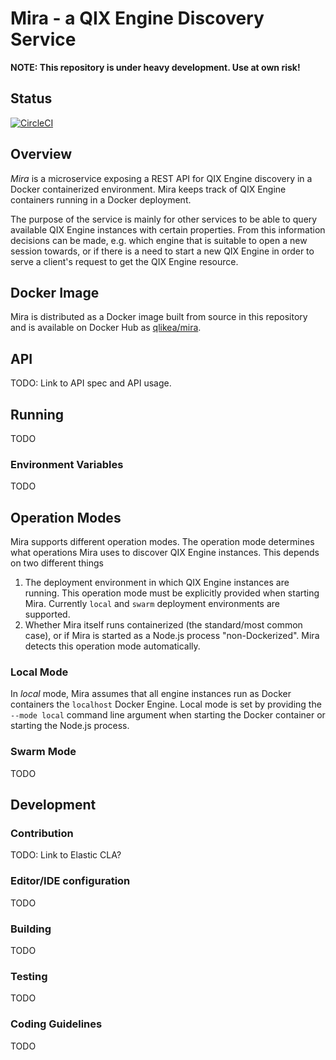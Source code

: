 # Mira - a QIX Engine Discovery Service
**NOTE: This repository is under heavy development. Use at own risk!**

## Status
[![CircleCI](https://circleci.com/gh/qlik-ea/mira.svg?style=svg&circle-token=62ace9e8f1d6ad8bef7ec52b61615217322c63d3)](https://circleci.com/gh/qlik-ea/mira)

## Overview
_Mira_ is a microservice exposing a REST API for QIX Engine discovery in a Docker containerized environment. Mira keeps track of QIX Engine containers running in a Docker deployment.

The purpose of the service is mainly for other services to be able to query available QIX Engine instances with certain properties. From this information decisions can be made, e.g. which engine that is suitable to open a new session towards, or if there is a need to start a new QIX Engine in order to serve a client's request to get the QIX Engine resource.

## Docker Image
Mira is distributed as a Docker image built from source in this repository and is available on Docker Hub as [qlikea/mira](https://hub.docker.com/r/qlikea/mira).

## API
TODO: Link to API spec and API usage.

## Running
TODO

### Environment Variables
TODO

## Operation Modes
Mira supports different operation modes. The operation mode determines what operations Mira uses to discover QIX Engine instances. This depends on two different things
1. The deployment environment in which QIX Engine instances are running. This operation mode must be explicitly provided when starting Mira. Currently `local` and `swarm` deployment environments are supported.
2. Whether Mira itself runs containerized (the standard/most common case), or if Mira is started as a Node.js process "non-Dockerized". Mira detects this operation mode automatically.

### Local Mode
In _local_ mode, Mira assumes that all engine instances run as Docker containers the `localhost` Docker Engine. Local mode is set by providing the `--mode local` command line argument when starting the Docker container or starting the Node.js process.

### Swarm Mode
TODO

## Development

### Contribution
TODO: Link to Elastic CLA?

### Editor/IDE configuration
TODO

### Building
TODO

### Testing
TODO

### Coding Guidelines
TODO
